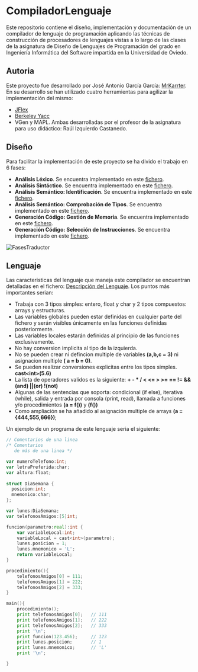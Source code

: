 # CompiladorLenguaje #

Este repositorio contiene el diseño, implementación y documentación de un compilador de lenguaje de programación aplicando las técnicas de construcción de procesadores de lenguajes vistas a lo largo de las clases de la asignatura de Diseño de Lenguajes de Programación del grado en Ingeniería Informática del Software impartida en la Universidad de Oviedo.

## Autoria ##

Este proyecto fue desarrollado por José Antonio García García: [MrKarrter](https://github.com/MrKarrter). En su desarrollo se han utilizado cuatro herramientas para agilizar la implementación del mismo: 
- [JFlex](http://www.jflex.de/)
- [Berkeley Yacc](http://byaccj.sourceforge.net/)
- VGen y MAPL. Ambas desarrolladas por el profesor de la asignatura para uso didáctico: Raúl Izquierdo Castanedo.

## Diseño ##

Para facilitar la implementación de este proyecto se ha divido el trabajo en 6 fases: 
- **Análisis Léxico**. Se encuentra implementado en este [fichero](https://github.com/MrKarrter/CompiladorLenguaje/blob/master/src/sintactico/lexico.l).
- **Análisis Sintáctico**. Se encuentra implementado en este [fichero](https://github.com/MrKarrter/CompiladorLenguaje/blob/master/src/sintactico/sintac.y).
- **Análisis Semántico: Identificación**. Se encuentra implementado en este [fichero](https://github.com/MrKarrter/CompiladorLenguaje/blob/master/src/semantico/Identificacion.java).
- **Análisis Semántico: Comprobación de Tipos**. Se encuentra implementado en este [fichero](https://github.com/MrKarrter/CompiladorLenguaje/blob/master/src/semantico/ComprobacionDeTipos.java).
- **Generación Código: Gestión de Memoria**. Se encuentra implementado en este [fichero](https://github.com/MrKarrter/CompiladorLenguaje/blob/master/src/generacionDeCodigo/GestionDeMemoria.java).
- **Generación Código: Selección de Instrucciones**. Se encuentra implementado en este [fichero](https://github.com/MrKarrter/CompiladorLenguaje/blob/master/src/generacionDeCodigo/SeleccionDeInstrucciones.java).

![FasesTraductor](https://github.com/MrKarrter/CompiladorLenguaje/blob/master/Archivos_Documentacion/Fases%20Traductor.png)

## Lenguaje ##

Las caracteristicas del lenguaje que maneja este compilador se encuentran detalladas en el fichero: [Descripción del Lenguaje](https://github.com/MrKarrter/CompiladorLenguaje/blob/master/Archivos_Documentacion/Descripcion%20del%20Lenguaje.pdf). Los puntos más importantes serian:
 - Trabaja con 3 tipos simples: entero, float y char y 2 tipos compuestos: arrays y estructuras.
 - Las variables globales pueden estar definidas en cualquier parte del fichero y serán visibles únicamente en las funciones definidas posteriormente.
 - Las variables locales estarán definidas al principio de las funciones exclusivamente.
 - No hay conversion implicita al tipo de la izquierda.
 - No se pueden crear ni defincion multiple de variables **(a,b,c = 3)** ni asignacion multiple **( a = b = 0)**.
 - Se pueden realizar conversiones explicitas entre los tipos simples. **cast\<int>(5.6)**
 - La lista de operadores validos es la siguiente: **+ - * / < <= > >= == != &&(and) ||(or) !(not)**
 - Algunas de las sentencias que soporta: condicional (if else), iterativa (while), salida y entrada por consola (print, read), llamada a funciones y/o procedimientos **(a = f())** y **(f())**
 - Como ampliación se ha añadido al asignación multiple de arrays **(a = {444,555,666})**;

Un ejemplo de un programa de este lenguaje seria el siguiente:
```go
// Comentarios de una linea
/* Comentarios
   de más de una linea */

var numeroTelefono:int;
var letraPreferida:char;
var altura:float;
   
struct DiaSemana { 
  posicion:int;
  mnemonico:char;
};

var lunes:DiaSemana;
var telefonosAmigos:[5]int;

funcion(parametro:real):int {
	var variableLocal:int;
	variableLocal = cast<int>(parametro);
	lunes.posicion = 1;
	lunes.mnemonico = 'L';
	return variableLocal;
}

procedimiento(){
	telefonosAmigos[0] = 111;
	telefonosAmigos[1] = 222;
	telefonosAmigos[2] = 333;
}

main(){	
	procedimiento();
	print telefonosAmigos[0];	// 111
	print telefonosAmigos[1];	// 222
	print telefonosAmigos[2];	// 333
	print '\n';
	print funcion(123.456);		// 123
	print lunes.posicion;		// 1
	print lunes.mnemonico;		// 'L'
	print '\n';

}
```
